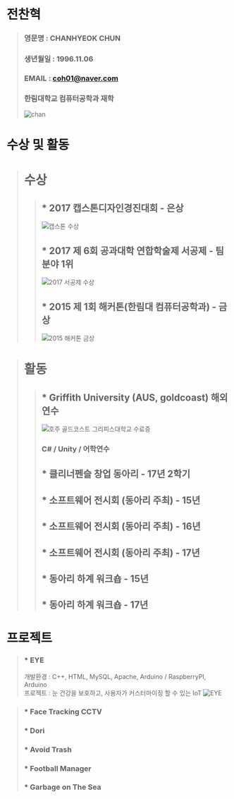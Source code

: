 # 전찬혁
> ### 영문명 : CHANHYEOK CHUN
> ### 생년월일 : 1996.11.06
> ### EMAIL : coh01@naver.com
> ### 한림대학교 컴퓨터공학과 재학
> ![chan](https://user-images.githubusercontent.com/34766471/117864170-77a1d100-b2cf-11eb-80e8-992682bd330a.png)

# 수상 및 활동
> # 수상
> > ## * 2017 캡스톤디자인경진대회 - 은상
> > ![캡스톤 수상](https://user-images.githubusercontent.com/34766471/117866093-b042aa00-b2d1-11eb-9331-9fd031cd4387.jpg)
> > ## * 2017 제 6회 공과대학 연합학술제 서공제 - 팀분야 1위
> > ![2017 서공제 수상](https://user-images.githubusercontent.com/34766471/117866112-b8024e80-b2d1-11eb-8e33-f6936f8deae6.jpg)
> > ## * 2015 제 1회 해커톤(한림대 컴퓨터공학과) - 금상
> > ![2015 해커톤 금상](https://user-images.githubusercontent.com/34766471/117866238-dd8f5800-b2d1-11eb-9338-be3c74132390.jpg)

> # 활동
> > ## * Griffith University (AUS, goldcoast) 해외연수
> > ![호주 골드코스트 그리피스대학교 수료증](https://user-images.githubusercontent.com/34766471/117866355-00217100-b2d2-11eb-9644-398a77d81169.jpg)
> > ### C# / Unity / 어학연수
> > ## * 클리너펜슬 창업 동아리 - 17년 2학기
> > ## * 소프트웨어 전시회 (동아리 주최) - 15년
> > ## * 소프트웨어 전시회 (동아리 주최) - 16년
> > ## * 소프트웨어 전시회 (동아리 주최) - 17년
> > ## * 동아리 하계 워크숍 - 15년
> > ## * 동아리 하계 워크숍 - 17년

# 프로젝트
> ### * EYE
> 개발환경 : C++, HTML, MySQL, Apache, Arduino / RaspberryPI, Arduino\
> 프로젝트 : 눈 건강을 보호하고, 사용자가 커스터마이징 할 수 있는 IoT
> ![EYE](https://user-images.githubusercontent.com/34766471/117863838-27c30a00-b2cf-11eb-9336-89856120ef79.png)

> ### * Face Tracking CCTV
> ### * Dori
> ### * Avoid Trash
> ### * Football Manager
> ### * Garbage on The Sea

